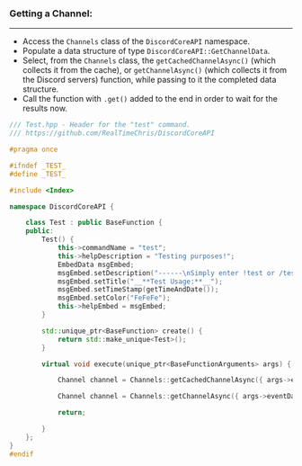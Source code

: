 ### **Getting a Channel:**
---
- Access the `Channels` class of the `DiscordCoreAPI` namespace.
- Populate a data structure of type `DiscordCoreAPI::GetChannelData`.
- Select, from the `Channels` class, the `getCachedChannelAsync()` (which collects it from the cache), or `getChannelAsync()` (which collects it from the Discord servers) function, while passing to it the completed data structure.
- Call the function with `.get()` added to the end in order to wait for the results now.


```cpp
/// Test.hpp - Header for the "test" command.
/// https://github.com/RealTimeChris/DiscordCoreAPI

#pragma once

#ifndef _TEST_
#define _TEST_

#include <Index>

namespace DiscordCoreAPI {

	class Test : public BaseFunction {
	public:
		Test() {
			this->commandName = "test";
			this->helpDescription = "Testing purposes!";
			EmbedData msgEmbed;
			msgEmbed.setDescription("------\nSimply enter !test or /test!\n------");
			msgEmbed.setTitle("__**Test Usage:**__");
			msgEmbed.setTimeStamp(getTimeAndDate());
			msgEmbed.setColor("FeFeFe");
			this->helpEmbed = msgEmbed;
		}

		std::unique_ptr<BaseFunction> create() {
			return std::make_unique<Test>();
		}

		virtual void execute(unique_ptr<BaseFunctionArguments> args) {

			Channel channel = Channels::getCachedChannelAsync({ args->eventData.getChannelId() }).get();

			Channel channel = Channels::getChannelAsync({ args->eventData.getChannelId() }).get();

			return;

		}
	};
}
#endif
```
